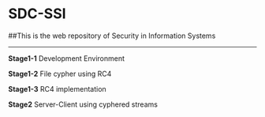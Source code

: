 # SDC-SSI

##This is the web repository of Security in Information Systems

---

**Stage1-1** 
    Development Environment

**Stage1-2** 
    File cypher using RC4

**Stage1-3** 
    RC4 implementation

**Stage2** 
    Server-Client using cyphered streams